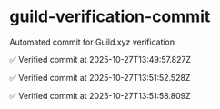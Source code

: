 # guild-verification-commit
Automated commit for Guild.xyz verification


✅ Verified commit at 2025-10-27T13:49:57.827Z

✅ Verified commit at 2025-10-27T13:51:52.528Z

✅ Verified commit at 2025-10-27T13:51:58.809Z